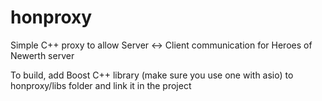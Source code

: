 # honproxy
Simple C++ proxy to allow Server &lt;-> Client communication for Heroes of Newerth server

To build, add Boost C++ library (make sure you use one with asio) to honproxy/libs folder and link it in the project
